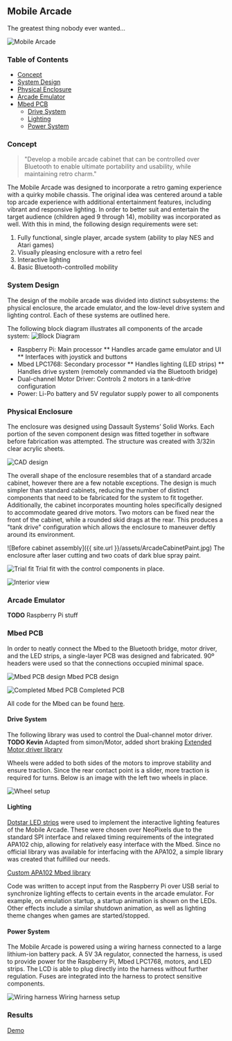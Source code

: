 ## Mobile Arcade

The greatest thing nobody ever wanted...

![Mobile Arcade](assets/MobileArcade.jpg)


### Table of Contents
- [Concept](#concept)
- [System Design](#systemdesign)
- [Physical Enclosure](#physicalenclosure)
- [Arcade Emulator](#arcadeemulator)
- [Mbed PCB](#Mbedpcb)
  - [Drive System](#drivesystem)
  - [Lighting](#lighting)
  - [Power System](#powersystem)

### Concept

> "Develop a mobile arcade cabinet that can be controlled over Bluetooth to enable ultimate portability and usability, while maintaining retro charm."

The Mobile Arcade was designed to incorporate a retro gaming experience with a quirky mobile chassis. The original idea was centered around a table top arcade experience with additional entertainment features, including vibrant and responsive lighting. In order to better suit and entertain the target audience (children aged 9 through 14), mobility was incorporated as well. With this in mind, the following design requirements were set:
1. Fully functional, single player, arcade system (ability to play NES and Atari games)
2. Visually pleasing enclosure with a retro feel
3. Interactive lighting
4. Basic Bluetooth-controlled mobility

### System Design

The design of the mobile arcade was divided into distinct subsystems: the physical enclosure, the arcade emulator, and the low-level drive system and lighting control. Each of these systems are outlined here.

The following block diagram illustrates all components of the arcade system:
![Block Diagram](assets/BlockDiagram.png)
* Raspberry Pi: Main processor
** Handles arcade game emulator and UI
** Interfaces with joystick and buttons
* Mbed LPC1768: Secondary processor
** Handles lighting (LED strips)
** Handles drive system (remotely commanded via the Bluetooth bridge)
* Dual-channel Motor Driver: Controls 2 motors in a tank-drive configuration
* Power: Li-Po battery and 5V regulator supply power to all components

### Physical Enclosure

The enclosure was designed using Dassault Systems’ Solid Works. Each portion of the seven component design was fitted together in software before fabrication was attempted. The structure was created with 3/32in clear acrylic sheets.

![CAD design](assets/ArcadeCAD.png)

The overall shape of the enclosure resembles that of a standard arcade cabinet, however there are a few notable exceptions. The design is much simpler than standard cabinets, reducing the number of distinct components that need to be fabricated for the system to fit together. Additionally, the cabinet incorporates mounting holes specifically designed to accommodate geared drive motors. Two motors can be fixed near the front of the cabinet, while a rounded skid drags at the rear. This produces a "tank drive" configuration which allows the enclosure to maneuver deftly around its environment.

![Before cabinet assembly]({{ site.url }}/assets/ArcadeCabinetPaint.jpg)
The enclosure after laser cutting and two coats of dark blue spray paint.

![Trial fit](assets/TrialFit.jpg)
Trial fit with the control components in place.

![Interior view](assets/InteriorView.jpg)

### Arcade Emulator

**TODO** Raspberry Pi stuff

### Mbed PCB

In order to neatly connect the Mbed to the Bluetooth bridge, motor driver, and the LED strips, a single-layer PCB was designed and fabricated. 90º headers were used so that the connections occupied minimal space.

![Mbed PCB design](assets/MbedPCBLayout.png)
Mbed PCB design

![Completed Mbed PCB](assets/MbedPCB.jpg)
Completed PCB

All code for the Mbed can be found [here](https://os.mbed.com/users/abraha2d/code/MobileArcade/file/).

#### Drive System

The following library was used to control the Dual-channel motor driver. **TODO Kevin** Adapted from simon/Motor, added short braking
[Extended Motor driver library](https://os.mbed.com/users/abraha2d/code/Motor/)

Wheels were added to both sides of the motors to improve stability and ensure traction. Since the rear contact point is a slider, more traction is required for turns. Below is an image with the left two wheels in place.

![Wheel setup](assets/ArcadeWheels.jpg)

#### Lighting

[Dotstar LED strips](https://www.adafruit.com/product/2239) were used to implement the interactive lighting features of the Mobile Arcade. These were chosen over NeoPixels due to the standard SPI interface and relaxed timing requirements of the integrated APA102 chip, allowing for relatively easy interface with the Mbed. Since no official library was available for interfacing with the APA102, a simple library was created that fulfilled our needs.

[Custom APA102 Mbed library](https://os.mbed.com/users/abraha2d/code/APA102/)

Code was written to accept input from the Raspberry Pi over USB serial to synchronize lighting effects to certain events in the arcade emulator. For example, on emulation startup, a startup animation is shown on the LEDs. Other effects include a similar shutdown animation, as well as lighting theme changes when games are started/stopped.

#### Power System

The Mobile Arcade is powered using a wiring harness connected to a large lithium-ion battery pack. A 5V 3A regulator, connected the harness, is used to provide power for the Raspberry Pi, Mbed LPC1768, motors, and LED strips. The LCD is able to plug directly into the harness without further regulation. Fuses are integrated into the harness to protect sensitive components.

![Wiring harness](assets/WireHarness.jpg)
Wiring harness setup

### Results

[Demo](https://youtu.be/UGc3tqysLSs)
